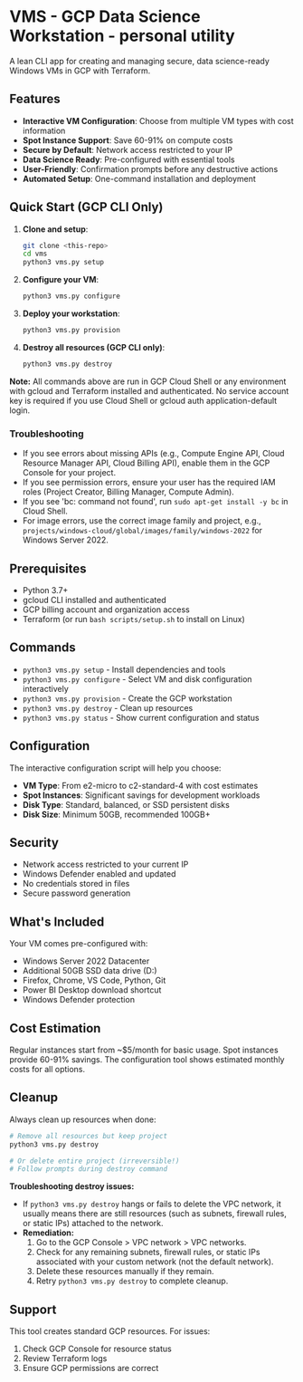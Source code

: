 # VMS - GCP Data Science Workstation - personal utility

A lean CLI app for creating and managing secure, data science-ready Windows VMs in GCP with Terraform.

## Features

- **Interactive VM Configuration**: Choose from multiple VM types with cost information
- **Spot Instance Support**: Save 60-91% on compute costs
- **Secure by Default**: Network access restricted to your IP
- **Data Science Ready**: Pre-configured with essential tools
- **User-Friendly**: Confirmation prompts before any destructive actions
- **Automated Setup**: One-command installation and deployment


## Quick Start (GCP CLI Only)

1. **Clone and setup**:
   ```bash
   git clone <this-repo>
   cd vms
   python3 vms.py setup
   ```

2. **Configure your VM**:
   ```bash
   python3 vms.py configure
   ```

3. **Deploy your workstation**:
   ```bash
   python3 vms.py provision
   ```

4. **Destroy all resources (GCP CLI only)**:
   ```bash
   python3 vms.py destroy
   ```

**Note:** All commands above are run in GCP Cloud Shell or any environment with gcloud and Terraform installed and authenticated. No service account key is required if you use Cloud Shell or gcloud auth application-default login.

### Troubleshooting

- If you see errors about missing APIs (e.g., Compute Engine API, Cloud Resource Manager API, Cloud Billing API), enable them in the GCP Console for your project.
- If you see permission errors, ensure your user has the required IAM roles (Project Creator, Billing Manager, Compute Admin).
- If you see 'bc: command not found', run `sudo apt-get install -y bc` in Cloud Shell.
- For image errors, use the correct image family and project, e.g., `projects/windows-cloud/global/images/family/windows-2022` for Windows Server 2022.

## Prerequisites

- Python 3.7+
- gcloud CLI installed and authenticated
- GCP billing account and organization access
- Terraform (or run `bash scripts/setup.sh` to install on Linux)

## Commands

- `python3 vms.py setup` - Install dependencies and tools
- `python3 vms.py configure` - Select VM and disk configuration interactively
- `python3 vms.py provision` - Create the GCP workstation
- `python3 vms.py destroy` - Clean up resources
- `python3 vms.py status` - Show current configuration and status

## Configuration

The interactive configuration script will help you choose:

- **VM Type**: From e2-micro to c2-standard-4 with cost estimates
- **Spot Instances**: Significant savings for development workloads
- **Disk Type**: Standard, balanced, or SSD persistent disks
- **Disk Size**: Minimum 50GB, recommended 100GB+

## Security

- Network access restricted to your current IP
- Windows Defender enabled and updated
- No credentials stored in files
- Secure password generation

## What's Included

Your VM comes pre-configured with:

- Windows Server 2022 Datacenter
- Additional 50GB SSD data drive (D:)
- Firefox, Chrome, VS Code, Python, Git
- Power BI Desktop download shortcut
- Windows Defender protection

## Cost Estimation

Regular instances start from ~$5/month for basic usage. Spot instances provide 60-91% savings. The configuration tool shows estimated monthly costs for all options.

## Cleanup


Always clean up resources when done:

```bash
# Remove all resources but keep project
python3 vms.py destroy

# Or delete entire project (irreversible!)
# Follow prompts during destroy command
```

**Troubleshooting destroy issues:**

- If `python3 vms.py destroy` hangs or fails to delete the VPC network, it usually means there are still resources (such as subnets, firewall rules, or static IPs) attached to the network.
- **Remediation:**
   1. Go to the GCP Console > VPC network > VPC networks.
   2. Check for any remaining subnets, firewall rules, or static IPs associated with your custom network (not the default network).
   3. Delete these resources manually if they remain.
   4. Retry `python3 vms.py destroy` to complete cleanup.

## Support

This tool creates standard GCP resources. For issues:
1. Check GCP Console for resource status
2. Review Terraform logs
3. Ensure GCP permissions are correct